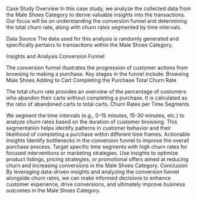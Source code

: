 Case Study Overview
In this case study, we analyze the collected data from the Male Shoes Category to derive valuable insights into the transactions. Our focus will be on understanding the conversion funnel and determining the total churn rate, along with churn rates segmented by time intervals.

Data Source
The data used for this analysis is randomly generated and specifically pertains to transactions within the Male Shoes Category.

Insights and Analysis
Conversion Funnel

The conversion funnel illustrates the progression of customer actions from browsing to making a purchase.
Key stages in the funnel include:
Browsing Male Shoes
Adding to Cart
Completing the Purchase
Total Churn Rate

The total churn rate provides an overview of the percentage of customers who abandon their carts without completing a purchase.
It is calculated as the ratio of abandoned carts to total carts.
Churn Rates per Time Segments

We segment the time intervals (e.g., 0-15 minutes, 15-30 minutes, etc.) to analyze churn rates based on the duration of customer browsing.
This segmentation helps identify patterns in customer behavior and their likelihood of completing a purchase within different time frames.
Actionable Insights
Identify bottlenecks in the conversion funnel to improve the overall purchase process.
Target specific time segments with high churn rates for focused interventions or marketing strategies.
Use insights to optimize product listings, pricing strategies, or promotional offers aimed at reducing churn and increasing conversions in the Male Shoes Category.
Conclusion
By leveraging data-driven insights and analyzing the conversion funnel alongside churn rates, we can make informed decisions to enhance customer experience, drive conversions, and ultimately improve business outcomes in the Male Shoes Category.
